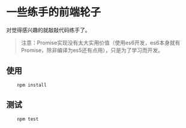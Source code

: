 一些练手的前端轮子
===============

对觉得感兴趣的就敲敲代码练手了。

>注意：Promise实现没有太大实用价值（使用es6开发，es6本身就有Promise，除非编译为es5还有点用），只是为了学习而开发。

## 使用
```
    npm install
```

## 测试
```
    npm test
```